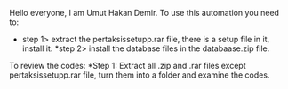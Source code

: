 Hello everyone, I am Umut Hakan Demir. To use this automation you need to:
* step 1> extract the pertaksissetupp.rar file, there is a setup file in it, install it.
*step 2> install the database files in the databaase.zip file.


To review the codes:
*Step 1: Extract all .zip and .rar files except pertaksissetupp.rar file, turn them into a folder and examine the codes.
